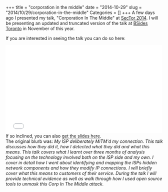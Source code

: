 +++
title = "corporation in the middle"
date = "2014-10-29"
slug = "2014/10/29/corporation-in-the-middle"
Categories = []
+++
A few days ago I presented my talk, "Corporation In The Middle" at <a href="http://sector.ca">SecTor 2014</a>.  I will be presenting an updated and truncated version of the talk at <a href="http://www.bsidesto.ca/">BSides Toronto</a> in November of this year.

If you are interested in seeing the talk you can do so here:
<iframe src="//player.vimeo.com/video/110367213" width="500" height="281" frameborder="0" webkitallowfullscreen mozallowfullscreen allowfullscreen></iframe>
<br />
If so inclined, you can also <a href="http://www.slideshare.net/LeeBrotherston/lee-brotherston-corporation-in-the-middle">get the slides here</a>.
<br />
The original blurb was:
<i>My ISP deliberately MiTM'd my connection.  This talk discusses how they did it, how I detected what they did and what this means.  This talk covers what I learnt over three months of analysis focusing on the technology involved both on the ISP side and my own. I cover in detail how I went about identifying and mapping the ISPs hidden network components and how they modify IP connections. I will briefly cover what this means to customers of their service.  During the talk I will provide technical evidence as well as walk through how I used open source tools to unmask this Corp In The Middle attack.
</i>
